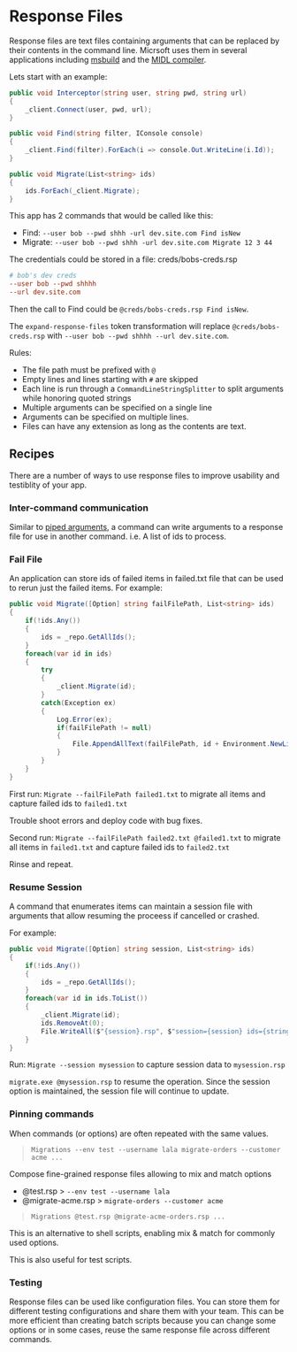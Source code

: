# Response Files

Response files are text files containing arguments that can be replaced by their contents in the command line.
Micrsoft uses them in several applications including [msbuild](https://docs.microsoft.com/en-us/visualstudio/msbuild/msbuild-response-files?view=vs-2019) and the [MIDL compiler](https://docs.microsoft.com/en-us/windows/win32/midl/response-files). 

Lets start with an example:

``` c#
public void Interceptor(string user, string pwd, string url)
{
    _client.Connect(user, pwd, url);
}

public void Find(string filter, IConsole console)
{
    _client.Find(filter).ForEach(i => console.Out.WriteLine(i.Id));
}

public void Migrate(List<string> ids)
{
    ids.ForEach(_client.Migrate);
}
```

This app has 2 commands that would be called like this:

 * Find: `--user bob --pwd shhh -url dev.site.com Find isNew`
 * Migrate: `--user bob --pwd shhh -url dev.site.com Migrate 12 3 44`

The credentials could be stored in a file: creds/bobs-creds.rsp
``` ini
# bob's dev creds
--user bob --pwd shhhh
--url dev.site.com
```

Then the call to Find could be `@creds/bobs-creds.rsp Find isNew`.

The `expand-response-files` token transformation will replace `@creds/bobs-creds.rsp` with `--user bob --pwd shhhh --url dev.site.com`.

Rules:

* The file path must be prefixed with `@`
* Empty lines and lines starting with `#` are skipped
* Each line is run through a `CommandLineStringSplitter` to split arguments while honoring quoted strings
* Multiple arguments can be specified on a single line
* Arguments can be specified on multiple lines.
* Files can have any extension as long as the contents are text.

## Recipes

There are a number of ways to use response files to improve usability and testiblity of your app.

### Inter-command communication

Similar to [piped arguments](piped-arguments.md), a command can write arguments to a response file for use in another command.  i.e. A list of ids to process.

### Fail File

An application can store ids of failed items in failed.txt file that can be used to rerun just the failed items.
For example:

``` c#
public void Migrate([Option] string failFilePath, List<string> ids)
{
    if(!ids.Any())
    {
        ids = _repo.GetAllIds();
    }
    foreach(var id in ids)
    {
        try
        {
            _client.Migrate(id);
        }
        catch(Exception ex)
        {
            Log.Error(ex);
            if(failFilePath != null)
            {
                File.AppendAllText(failFilePath, id + Environment.NewLine);
            }
        }
    }
}
```

First run: `Migrate --failFilePath failed1.txt` to migrate all items and capture failed ids to `failed1.txt`

Trouble shoot errors and deploy code with bug fixes.

Second run: `Migrate --failFilePath failed2.txt @failed1.txt` to migrate all items in `failed1.txt` and capture failed ids to `failed2.txt`

Rinse and repeat.

### Resume Session

A command that enumerates items can maintain a session file with arguments that allow resuming the proceess if cancelled or crashed.

For example:

``` c#
public void Migrate([Option] string session, List<string> ids)
{
    if(!ids.Any())
    {
        ids = _repo.GetAllIds();
    }
    foreach(var id in ids.ToList())
    {
        _client.Migrate(id);
        ids.RemoveAt(0);
        File.WriteAll($"{session}.rsp", $"session={session} ids={string.join(',', ids)}");
    }
}
```

Run: `Migrate --session mysession` to capture session data to `mysession.rsp`

`migrate.exe @mysession.rsp` to resume the operation. Since the session option is maintained, the session file will continue to update.
 
### Pinning commands

When commands (or options) are often repeated with the same values.

> `Migrations --env test --username lala migrate-orders --customer acme ...`

Compose fine-grained response files allowing to mix and match options

* @test.rsp > `--env test --username lala`
* @migrate-acme.rsp > `migrate-orders --customer acme`

> `Migrations @test.rsp @migrate-acme-orders.rsp ...`

This is an alternative to shell scripts, enabling mix & match for commonly used options.

This is also useful for test scripts.

### Testing

Response files can be used like configuration files. You can store them for different testing configurations and share them with your team.
This can be more efficient than creating batch scripts because you can change some options or in some cases, reuse the same response file across different commands. 